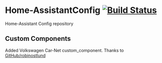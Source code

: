 # Home-AssistantConfig [![Build Status](https://travis-ci.org/jafossum/Home-AssistantConfig.svg?branch=master)](https://travis-ci.org/jafossum/Home-AssistantConfig)

Home-Assistant Config repository

## Custom Components

Added Volkswagen Car-Net custom_component.
Thanks to [GitHub/robinostlund](https://github.com/robinostlund/homeassistant-volkswagen-carnet)
